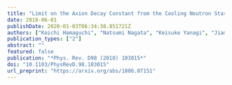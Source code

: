 ```yaml
---
title: "Limit on the Axion Decay Constant from the Cooling Neutron Star in Cassiopeia A"
date: 2018-06-01
publishDate: 2020-01-03T06:34:38.851721Z
authors: ["Koichi Hamaguchi", "Natsumi Nagata", "Keisuke Yanagi", "Jiaming Zheng"]
publication_types: ["2"]
abstract: ""
featured: false
publication: "*Phys. Rev. D98 (2018) 103015*"
doi: "10.1103/PhysRevD.98.103015"
url_preprint: "https://arxiv.org/abs/1806.07151"
---
```


